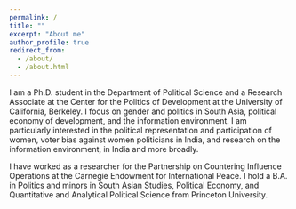 ```yaml
---
permalink: /
title: ""
excerpt: "About me"
author_profile: true
redirect_from: 
  - /about/
  - /about.html
---
```


I am a Ph.D. student in the Department of Political Science and a Research Associate at the Center for the Politics of Development at the University of California, Berkeley. I focus on gender and politics in South Asia, political economy of development, and the information environment. I am particularly interested in the political representation and participation of women, voter bias against women politicians in India, and research on the information environment, in India and more broadly.

I have worked as a researcher for the Partnership on Countering Influence Operations at the Carnegie Endowment for International Peace. I hold a B.A. in Politics and minors in South Asian Studies, Political Economy, and Quantitative and Analytical Political Science from Princeton University.
